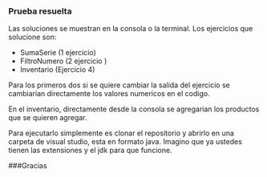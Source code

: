 ### Prueba resuelta
Las soluciones se muestran en la consola o la terminal. Los ejercicios que solucione son:

- SumaSerie (1 ejercicio)
- FiltroNumero (2 ejercicio )
- Inventario (Ejercicio 4)

Para los primeros dos si se quiere cambiar la salida del ejercicio se cambiarian directamente los valores numericos en el codigo.

En el inventario, directamente desde la consola se agregarian los productos que se quieren agregar.

Para ejecutarlo simplemente es clonar el repositorio y abrirlo en una carpeta de visual studio, esta en formato java. Imagino que ya ustedes tienen las extensiones y el jdk para que funcione. 






###Gracias
